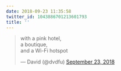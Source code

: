 ```yaml
---
date: 2018-09-23 11:35:58
twitter_id: 1043886701213601793
title: ''
---
```


<blockquote class="twitter-tweet"><p lang="en" dir="ltr">with a pink hotel,<br>a boutique,<br>and a Wi-Fi hotspot</p>&mdash; David (@dvdfu) <a href="https://twitter.com/dvdfu/status/1043882064020365312?ref_src=twsrc%5Etfw">September 23, 2018</a></blockquote>
<script async src="https://platform.twitter.com/widgets.js" charset="utf-8"></script>
